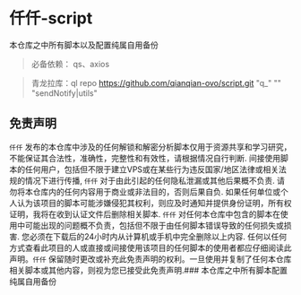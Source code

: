 # 仟仟-script
本仓库之中所有脚本以及配置纯属自用备份

> 必备依赖： qs、axios

> 青龙拉库：ql repo https://github.com/qianqian-ovo/script.git "q_" "" "sendNotify|utils"

## 免责声明

`仟仟` 发布的本仓库中涉及的任何解锁和解密分析脚本仅用于资源共享和学习研究，不能保证其合法性，准确性，完整性和有效性，请根据情况自行判断.
间接使用脚本的任何用户，包括但不限于建立VPS或在某些行为违反国家/地区法律或相关法规的情况下进行传播, `仟仟` 对于由此引起的任何隐私泄漏或其他后果概不负责.
请勿将本仓库内的任何内容用于商业或非法目的，否则后果自负.
如果任何单位或个人认为该项目的脚本可能涉嫌侵犯其权利，则应及时通知并提供身份证明，所有权证明，我将在收到认证文件后删除相关脚本.
`仟仟` 对任何本仓库中包含的脚本在使用中可能出现的问题概不负责，包括但不限于由任何脚本错误导致的任何损失或损害.
您必须在下载后的24小时内从计算机或手机中完全删除以上内容.
任何以任何方式查看此项目的人或直接或间接使用该项目的任何脚本的使用者都应仔细阅读此声明。`仟仟` 保留随时更改或补充此免责声明的权利。一旦使用并复制了任何本仓库相关脚本或其他内容，则视为您已接受此免责声明.### 本仓库之中所有脚本配置纯属自用备份
